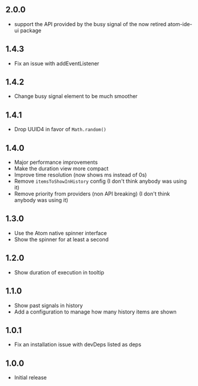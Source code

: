 ## 2.0.0

- support the API provided by the busy signal of the now retired atom-ide-ui package

## 1.4.3

- Fix an issue with addEventListener

## 1.4.2

- Change busy signal element to be much smoother

## 1.4.1

- Drop UUID4 in favor of `Math.random()`

## 1.4.0

- Major performance improvements
- Make the duration view more compact
- Improve time resolution (now shows ms instead of 0s)
- Remove `itemsToShowInHistory` config (I don't think anybody was using it)
- Remove priority from providers (non API breaking) (I don't think anybody was using it)

## 1.3.0

- Use the Atom native spinner interface
- Show the spinner for at least a second

## 1.2.0

- Show duration of execution in tooltip

## 1.1.0

- Show past signals in history
- Add a configuration to manage how many history items are shown

## 1.0.1

- Fix an installation issue with devDeps listed as deps

## 1.0.0

- Initial release
